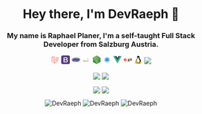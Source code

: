 <h1 align="center">Hey there, I'm DevRaeph 👋</h1>
<h3 align="center">My name is Raphael Planer, I'm a self-taught Full Stack Developer from Salzburg Austria.</h3>

<p align="center">  
  <code><img height="20" src="https://raw.githubusercontent.com/github/explore/56a826d05cf762b2b50ecbe7d492a839b04f3fbf/topics/laravel/laravel.png"></code>
  <code><img height="20" src="https://raw.githubusercontent.com/github/explore/80688e429a7d4ef2fca1e82350fe8e3517d3494d/topics/bootstrap/bootstrap.png"></code>
  <code><img height="20" src="https://raw.githubusercontent.com/github/explore/ccc16358ac4530c6a69b1b80c7223cd2744dea83/topics/php/php.png"></code>
  <code><img height="20" src="https://raw.githubusercontent.com/github/explore/80688e429a7d4ef2fca1e82350fe8e3517d3494d/topics/mysql/mysql.png"></code>
  <code><img height="20" src="https://raw.githubusercontent.com/github/explore/80688e429a7d4ef2fca1e82350fe8e3517d3494d/topics/nodejs/nodejs.png"></code>
  <code><img height="20" src="https://raw.githubusercontent.com/github/explore/80688e429a7d4ef2fca1e82350fe8e3517d3494d/topics/webpack/webpack.png"></code>
  <code><img height="20" src="https://raw.githubusercontent.com/github/explore/80688e429a7d4ef2fca1e82350fe8e3517d3494d/topics/vue/vue.png"></code>
  <code><img height="20" src="https://raw.githubusercontent.com/github/explore/80688e429a7d4ef2fca1e82350fe8e3517d3494d/topics/git/git.png"></code>
  <code><img height="20" src="https://raw.githubusercontent.com/github/explore/80688e429a7d4ef2fca1e82350fe8e3517d3494d/topics/linux/linux.png"></code>
  <code><img height="20" src="https://komarev.com/ghpvc/?username=DevRaeph&color=blue"></code>
</p>

<p align="center">
<img height="150em" src="https://github-readme-stats.vercel.app/api?username=DevRaeph&count_private=true&theme=vue-dark" align = "center"/>
  <a target="_blank" href="https://wakatime.com/@DevRaeph">
<img height="150em" src="https://github-readme-stats.vercel.app/api/wakatime?username=DevRaeph&layout=compact&theme=vue-dark" align = "center"/>
  </a>
</p>

<p align="center">
  <img height="200em" src="https://github-readme-streak-stats.herokuapp.com?user=devraeph&theme=vue-dark&date_format=M%20j%5B%2C%20Y%5D" align="center">
  <a target="_blank" href="https://spotify-github-profile.vercel.app/api/view?uid=solidshot_one&redirect=true">
    <img height="200em" src="https://spotify-github-profile.vercel.app/api/view?uid=solidshot_one&cover_image=true&theme=default&bar_color=53b14f&bar_color_cover=false" align="center">
  </a>
</p>  

<p align="center">
<img src="https://api.speedtyper.dev/users/DevRaeph/badges/averagewpm?1" alt="DevRaeph" height="20">
<img src="https://api.speedtyper.dev/users/DevRaeph/badges/topwpm?1" alt="DevRaeph" height="20">
<img src="https://api.speedtyper.dev/users/DevRaeph/badges/gamecount?1" alt="DevRaeph" height="20">

</p>
